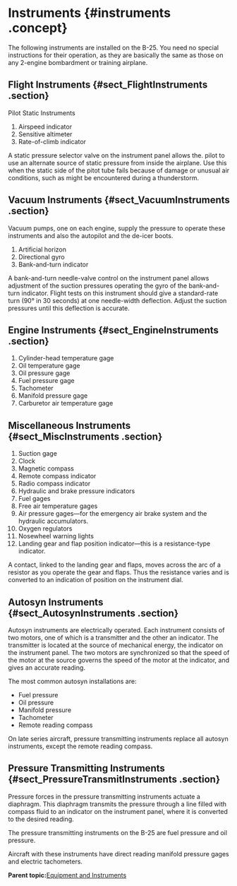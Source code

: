 # Instruments {#instruments .concept}

The following instruments are installed on the B-25. You need no special instructions for their operation, as they are basically the same as those on any 2-engine bombardment or training airplane.

## Flight Instruments {#sect_FlightInstruments .section}

Pilot Static Instruments

1.  Airspeed indicator
2.  Sensitive altimeter
3.  Rate-of-climb indicator

A static pressure selector valve on the instrument panel allows the. pilot to use an alternate source of static pressure from inside the airplane. Use this when the static side of the pitot tube fails because of damage or unusual air conditions, such as might be encountered during a thunderstorm.

## Vacuum Instruments {#sect_VacuumInstruments .section}

Vacuum pumps, one on each engine, supply the pressure to operate these instruments and also the autopilot and the de-icer boots.

1.  Artificial horizon
2.  Directional gyro
3.  Bank-and-turn indicator

A bank-and-turn needle-valve control on the instrument panel allows adjustment of the suction pressures operating the gyro of the bank-and-turn indicator. Flight tests on this instrument should give a standard-rate turn \(90° in 30 seconds\) at one needle-width deflection. Adjust the suction pressures until this deflection is accurate.

## Engine Instruments {#sect_EngineInstruments .section}

1.  Cylinder-head temperature gage
2.  Oil temperature gage
3.  Oil pressure gage
4.  Fuel pressure gage
5.  Tachometer
6.  Manifold pressure gage
7.  Carburetor air temperature gage

## Miscellaneous Instruments {#sect_MiscInstruments .section}

1.  Suction gage
2.  Clock
3.  Magnetic compass
4.  Remote compass indicator
5.  Radio compass indicator
6.  Hydraulic and brake pressure indicators
7.  Fuel gages
8.  Free air temperature gages
9.  Air pressure gages—for the emergency air brake system and the hydraulic accumulators.
10. Oxygen regulators
11. Nosewheel warning lights
12. Landing gear and flap position indicator—this is a resistance-type indicator.

A contact, linked to the landing gear and flaps, moves across the arc of a resistor as you operate the gear and flaps. Thus the resistance varies and is converted to an indication of position on the instrument dial.

## Autosyn Instruments {#sect_AutosynInstruments .section}

Autosyn instruments are electrically operated. Each instrument consists of two motors, one of which is a transmitter and the other an indicator. The transmitter is located at the source of mechanical energy, the indicator on the instrument panel. The two motors are synchronized so that the speed of the motor at the source governs the speed of the motor at the indicator, and gives an accurate reading.

The most common autosyn installations are:

-   Fuel pressure
-   Oil pressure
-   Manifold pressure
-   Tachometer
-   Remote reading compass

On late series aircraft, pressure transmitting instruments replace all autosyn instruments, except the remote reading compass.

## Pressure Transmitting Instruments {#sect_PressureTransmitInstruments .section}

Pressure forces in the pressure transmitting instruments actuate a diaphragm. This diaphragm transmits the pressure through a line filled with compass fluid to an indicator on the instrument panel, where it is converted to the desired reading.

The pressure transmitting instruments on the B-25 are fuel pressure and oil pressure.

Aircraft with these instruments have direct reading manifold pressure gages and electric tachometers.

**Parent topic:**[Equipment and Instruments](../topics/equipment_and_instruments.md)

